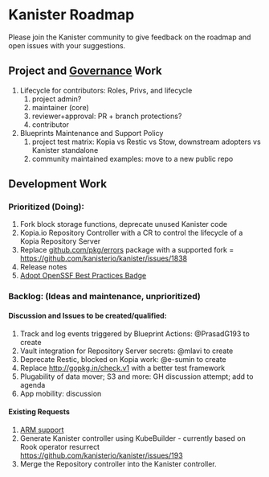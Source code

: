 # Kanister Roadmap

Please join the Kanister community to give feedback on the roadmap
 and open issues with your suggestions.

## Project and [Governance](Governance.md) Work

1. Lifecycle for contributors: Roles, Privs, and lifecycle
   1. project admin?
   2. maintainer (core)
   3. reviewer+approval: PR + branch protections?
   4. contributor
2. Blueprints Maintenance and Support Policy
   1. project test matrix: Kopia vs Restic vs Stow, downstream adopters vs Kanister standalone
   2. community maintained examples: move to a new public repo

## Development Work

### Prioritized (Doing):
1. Fork block storage functions, deprecate unused Kanister code
1. Kopia.io Repository Controller with a CR to control the lifecycle of a Kopia Repository Server
1. Replace [github.com/pkg/errors](http://github.com/pkg/errors) package with a supported fork = https://github.com/kanisterio/kanister/issues/1838
1. Release notes
1. [Adopt OpenSSF Best Practices Badge](https://github.com/kanisterio/kanister/issues/2783)

### Backlog: (Ideas and maintenance, unprioritized)

#### Discussion and Issues to be created/qualified:
1. Track and log events triggered by Blueprint Actions: @PrasadG193 to create
1. Vault integration for Repository Server secrets: @mlavi to create
1. Deprecate Restic, blocked on Kopia work: @e-sumin to create
1. Replace http://gopkg.in/check.v1 with a better test framework
1. Plugability of data mover; S3 and more: GH discussion attempt; add to agenda
1. App mobility: discussion

#### Existing Requests
1. [ARM support](https://github.com/kanisterio/kanister/issues/2254)
1. Generate Kanister controller using KubeBuilder - currently based on Rook operator
  resurrect https://github.com/kanisterio/kanister/issues/193
1. Merge the Repository controller into the Kanister controller.
